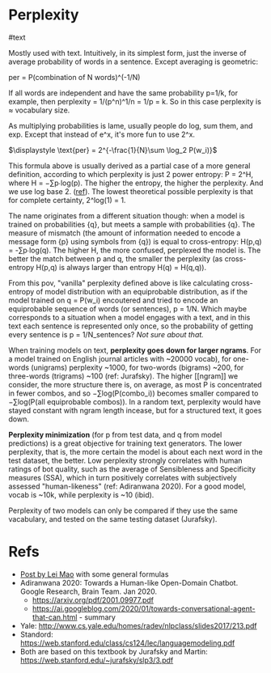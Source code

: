 # Perplexity
#text

Mostly used with text. Intuitively, in its simplest form, just the inverse of average probability of words in a sentence. Except averaging is geometric:

per = P(combination of N words)^(-1/N)

If all words are independent and have the same probability p=1/k, for example, then perplexity = 1/(p^n)^1/n = 1/p = k. So in this case perplexity is ≈ vocabulary size.

As multiplying probabilities is lame, usually people do log, sum them, and exp. Except that instead of e^x,  it's more fun to use 2^x.

$\displaystyle \text{per} = 2^{-\frac{1}{N}\sum \log_2 P(w_i)}$

This formula above is usually derived as a partial case of a more general definition, according to which perplexity is just 2 power entropy: P = 2^H, where H = −∑p∙log(p). The higher the entropy, the higher the perplexity. And we use log base 2. ([ref](https://stats.stackexchange.com/questions/10302/what-is-perplexity)). The lowest theoretical possible perplexity is that for complete certainty, 2^log(1) = 1.

The name originates from a different situation though: when a model is trained on probabilities {q}, but meets a sample with probabilities {q}. The measure of mismatch (the amount of information needed to encode a message form {p} using symbols from {q}) is equal to cross-entropy: H(p,q) = -∑p∙log(q). The higher H, the more confused, perplexed the model is. The better the match between p and q, the smaller the perplexity (as cross-entropy H(p,q) is always larger than entropy H(q) = H(q,q)).

From this pov, "vanilla" perplexity defined above is like calculating cross-entropy of model distribution with an equiprobable distribution, as if the model trained on q = P(w_i) encoutered and tried to encode an equiprobable sequence of words (or sentences), p = 1/N. Which maybe corresponds to a situation when a model engages with a text, and in this text each sentence is represented only once, so the probability of getting every sentence is p = 1/N_sentences? _Not sure about that._

When training models on text, **perplexity goes down for larger ngrams**. For a model trained on English journal articles with ~20000 vocab), for one-words (unigrams) perplexity ~1000, for two-words (bigrams) ~200, for three-words (trigrams) ~100 (ref: Jurafsky). The higher [[ngram]] we consider, the more structure there is, on average, as most P is concentrated in fewer combos, and so −∑log(P(combo_i)) becomes smaller compared to −∑log(P(all equiprobable combos)). In a random text, perplexity would have stayed constant with ngram length incease, but for a structured text, it goes down.

**Perplexity minimization** (for p from test data, and q from model predictions) is a great objective for training text generators. The lower perplexity, that is, the more certain the model is about each next word in the test dataset, the better. Low perplexity strongly correlates with human ratings of bot quality, such as the average of Sensibleness and Specificity measures (SSA), which in turn positively correlates with subjectively assessed "human-likeness" (ref: Adiranwana 2020). For a good model, vocab is ~10k, while perplexity is ~10 (ibid).

Perplexity of two models can only be compared if they use the same vacabulary, and tested on the same testing dataset (Jurafsky).

# Refs
* [Post by Lei Mao](https://leimao.github.io/blog/Entropy-Perplexity/) with some general formulas
* Adiranwana 2020: Towards a Human-like Open-Domain Chatbot. Google Research, Brain Team. Jan 2020.
    * https://arxiv.org/pdf/2001.09977.pdf
    * https://ai.googleblog.com/2020/01/towards-conversational-agent-that-can.html - summary
* Yale: http://www.cs.yale.edu/homes/radev/nlpclass/slides2017/213.pdf
* Standord: https://web.stanford.edu/class/cs124/lec/languagemodeling.pdf
* Both are based on this textbook by Jurafsky and Martin: https://web.stanford.edu/~jurafsky/slp3/3.pdf